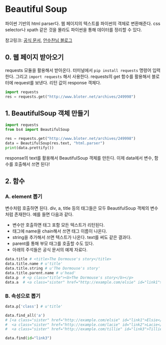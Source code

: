 # Beautiful Soup

파이썬 기반의 html parser다. 웹 페이지의 텍스트를 파이썬의 객체로 변환해준다. css selector나 xpath 같은 것을 몰라도 파이썬을 통해 데이터를 정리할 수 있다.

참고링크: [공식 문서](http://www.crummy.com/software/BeautifulSoup/bs4/doc), [안수찬님 블로그](https://dobest.io/article-result-parser-using-beautifulsoup/)

## 0. 웹 페이지 받아오기

requests 모듈을 활용해서 받아온다. 터미널에서 `pip install requests` 명령어 입력한다. 그리고 `import requests` 해서 사용한다. requests의 get 함수를 활용해서 블로터에 request를 보낸다. 리턴 값이 response 객체다.

```py
import requests
res = requests.get("http://www.bloter.net/archives/249998")
```

## 1. BeautifulSoup 객체 만들기

```py
import requests
from bs4 import BeautifulSoup

res = requests.get("http://www.bloter.net/archives/249998")
data = BeautifulSoup(res.text, "html.parser")
print(data.prettify())
```

response의 text를 활용해서 BeautifulSoup 객체를 만든다. 이제 data에서 변수, 함수를 호출해서 쓰면 된다!

## 2. 함수

### A. element 뽑기

변수처럼 호출하면 된다. div, a, title 등의 태그들은 모두 BeautifulSoup 객체의 변수처럼 존재한다. 예를 들면 다음과 같다.

- 변수만 호출하면 태그 포함 모든 텍스트가 리턴된다.
- 태그에 name을 chain해서 쓰면 태그 이름이 나온다.
- string을 추가해서 쓰면 텍스트가 나온다. text를 써도 같은 결과다.
- parent를 통해 부모 태그를 호출할 수도 있다.
- 아래의 주석들은 공식 문서의 예제 자료다.

```py
data.title # <title>The Dormouse's story</title>
data.title.name # u'title'
data.title.string # u'The Dormouse's story'
data.title.parent.name # u'head'
data.p  # <p class="title"><b>The Dormouse's story</b></p>
data.a  # <a class="sister" href="http://example.com/elsie" id="link1">Elsie</a>
```

### B. 속성으로 뽑기

```py
data.p['class'] # u'title'

data.find_all('a')
# [<a class="sister" href="http://example.com/elsie" id="link1">Elsie</a>,
#  <a class="sister" href="http://example.com/lacie" id="link2">Lacie</a>,
#  <a class="sister" href="http://example.com/tillie" id="link3">Tillie</a>]

data.find(id="link3")
```
